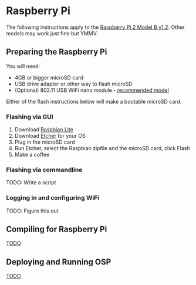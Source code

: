# Raspberry Pi

The following instructions apply to
the
[Raspberry Pi 2 Model B v1.2](https://www.raspberrypi.org/products/raspberry-pi-2-model-b/).
Other models may work just fine but YMMV.

## Preparing the Raspberry Pi

You will need:

* 4GB or bigger microSD card
* USB drive adapter or other way to flash microSD
* (Optional) 802.11 USB WiFi nano module - [recommended model](https://www.adafruit.com/product/814)

Either of the flash instructions below will make a bootable microSD card.

### Flashing via GUI

1. Download [Raspbian Lite](https://www.raspberrypi.org/downloads/raspbian/)
2. Download [Etcher](https://etcher.io/) for your OS
3. Plug in the microSD card
4. Run Etcher, select the Raspbian zipfile and the microSD card, click Flash
5. Make a coffee

### Flashing via commandline

TODO: Write a script

### Logging in and configuring WiFi

TODO: Figure this out

## Compiling for Raspberry Pi

[TODO](https://bugs.chromium.org/p/openscreen/issues/detail?id=18)

## Deploying and Running OSP

[TODO](https://bugs.chromium.org/p/openscreen/issues/detail?id=18)
